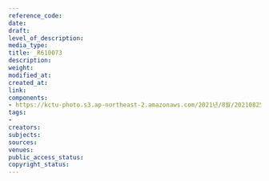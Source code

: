 ```yaml
---
reference_code: 
date: 
draft: 
level_of_description: 
media_type: 
title: _R610073
description: 
weight: 
modified_at: 
created_at: 
link: 
components:
- https://kctu-photo.s3.ap-northeast-2.amazonaws.com/2021년/8월/20210825_하반기+총파업+대장정_대구/_R610073.jpg
tags:
- 
creators: 
subjects: 
sources: 
venues: 
public_access_status: 
copyright_status: 
---
```

